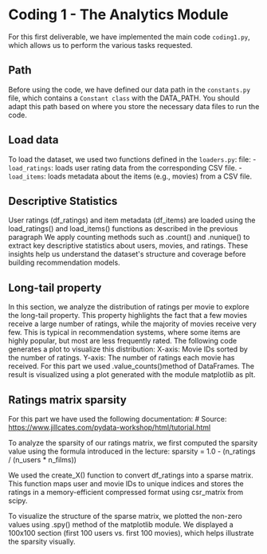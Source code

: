# Coding 1 - The Analytics Module
For this first deliverable, we have implemented the main code `coding1.py`, which allows us to perform the various tasks requested.

## Path
Before using the code, we have defined our data path in the `constants.py` file, which contains a `Constant class` with the DATA_PATH. You should adapt this path based on where you store the necessary data files to run the code.

## Load data
To load the dataset, we used two functions defined in the `loaders.py`: file:
-`load_ratings`: loads user rating data from the corresponding CSV file.
-`load_items`: loads metadata about the items (e.g., movies) from a CSV file.


## Descriptive Statistics
User ratings (df_ratings) and item metadata (df_items) are loaded using the load_ratings() and load_items() functions as described in the previous paragraph
We apply counting methods such as .count() and .nunique() to extract key descriptive statistics about users, movies, and ratings.
These insights help us understand the dataset's structure and coverage before building recommendation models.

## Long-tail property
In this section, we analyze the distribution of ratings per movie to explore the long-tail property. This property highlights the fact that a few movies receive a large number of ratings, while the majority of movies receive very few. This is typical in recommendation systems, where some items are highly popular, but most are less frequently rated.
The following code generates a plot to visualize this distribution:
X-axis: Movie IDs sorted by the number of ratings.
Y-axis: The number of ratings each movie has received.
For this part we used .value_counts()method of DataFrames.
The result is visualized using a plot generated with the module matplotlib as plt.

## Ratings matrix sparsity
For this part we have used the following documentation: # Source: https://www.jillcates.com/pydata-workshop/html/tutorial.html

To analyze the sparsity of our ratings matrix, we first computed the sparsity value using the formula introduced in the lecture: sparsity = 1.0 - (n_ratings / (n_users * n_films))

We used the create_X() function to convert df_ratings into a sparse matrix. This function maps user and movie IDs to unique indices and stores the ratings in a memory-efficient compressed format using csr_matrix from scipy.

To visualize the structure of the sparse matrix, we plotted the non-zero values using .spy() method of the matplotlib module. We displayed a 100x100 section (first 100 users vs. first 100 movies), which helps illustrate the sparsity visually.

















